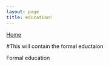 ```yaml
---
layout: page
title: education!
---
```


[Home](https://pmmaraujo.github.io)

#This will contain the formal eductaion

Formal education
